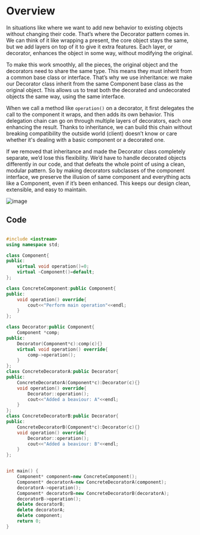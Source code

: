 # Overview

In situations like where we want to add new behavior to existing objects without changing their code. That’s where the Decorator pattern comes in. We can think of it like wrapping a present, the core object stays the same, but we add layers on top of it to give it extra features. Each layer, or decorator, enhances the object in some way, without modifying the original.

To make this work smoothly, all the pieces, the original object and the decorators need to share the same type. This means they must inherit from a common base class or interface. That’s why we use inheritance: we make our Decorator class inherit from the same Component base class as the original object. This allows us to treat both the decorated and undecorated objects the same way, using the same interface.

When we call a method like `operation()` on a decorator, it first delegates the call to the component it wraps, and then adds its own behavior. This delegation chain can go on through multiple layers of decorators, each one enhancing the result. Thanks to inheritance, we can build this chain without breaking compatibility the outside world (client) doesn’t know or care whether it's dealing with a basic component or a decorated one.

If we removed that inheritance and made the Decorator class completely separate, we’d lose this flexibility. We’d have to handle decorated objects differently in our code, and that defeats the whole point of using a clean, modular pattern. So by making decorators subclasses of the component interface, we preserve the illusion of same component and everything acts like a Component, even if it’s been enhanced. This keeps our design clean, extensible, and easy to maintain.

![image](https://github.com/user-attachments/assets/d9264ddc-247f-406a-892f-24bf51c7226b)


## Code

```cpp []

#include <iostream>
using namespace std;

class Component{
public:
    virtual void operation()=0;
    virtual ~Component()=default;
};

class ConcreteComponent:public Component{
public:
    void operation() override{
        cout<<"Perform main operation"<<endl;
    }
};

class Decorator:public Component{
    Component *comp;
public:
    Decorator(Component*c):comp(c){}
    virtual void operation() override{
        comp->operation();
    }
};
class ConcreteDecoratorA:public Decorator{
public:
    ConcreteDecoratorA(Component*c):Decorator(c){}
    void operation() override{
        Decorator::operation();
        cout<<"Added a beaviour: A"<<endl;
    }
};
class ConcreteDecoratorB:public Decorator{
public:
    ConcreteDecoratorB(Component*c):Decorator(c){}
    void operation() override{
        Decorator::operation();
        cout<<"Added a beaviour: B"<<endl;
    }
};


int main() {
    Component* component=new ConcreteComponent();
    Component* decoratorA=new ConcreteDecoratorA(component);
    decoratorA->operation();
    Component* decoratorB=new ConcreteDecoratorB(decoratorA);
    decoratorB->operation();
    delete decoratorB;
    delete decoratorA;
    delete component;
    return 0;
}
```
